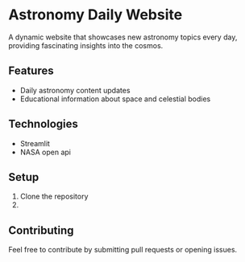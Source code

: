 # Astronomy Daily Website

A dynamic website that showcases new astronomy topics every day, providing fascinating insights into the cosmos.

## Features
- Daily astronomy content updates
- Educational information about space and celestial bodies

## Technologies
- Streamlit
- NASA open api

## Setup
1. Clone the repository
2. 

## Contributing
Feel free to contribute by submitting pull requests or opening issues.
